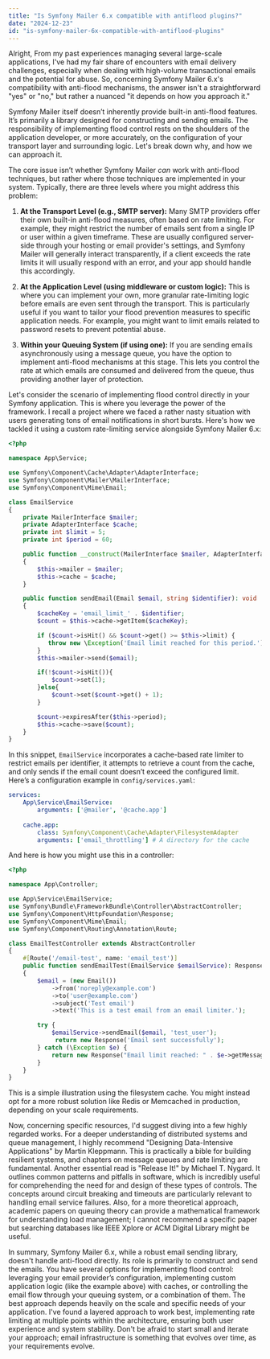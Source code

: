 ```yaml
---
title: "Is Symfony Mailer 6.x compatible with antiflood plugins?"
date: "2024-12-23"
id: "is-symfony-mailer-6x-compatible-with-antiflood-plugins"
---
```


Alright,  From my past experiences managing several large-scale applications, I've had my fair share of encounters with email delivery challenges, especially when dealing with high-volume transactional emails and the potential for abuse. So, concerning Symfony Mailer 6.x's compatibility with anti-flood mechanisms, the answer isn't a straightforward "yes" or "no," but rather a nuanced "it depends on how you approach it."

Symfony Mailer itself doesn’t inherently provide built-in anti-flood features. It’s primarily a library designed for constructing and sending emails. The responsibility of implementing flood control rests on the shoulders of the application developer, or more accurately, on the configuration of your transport layer and surrounding logic. Let's break down why, and how we can approach it.

The core issue isn’t whether Symfony Mailer *can* work with anti-flood techniques, but rather where those techniques are implemented in your system. Typically, there are three levels where you might address this problem:

1.  **At the Transport Level (e.g., SMTP server):** Many SMTP providers offer their own built-in anti-flood measures, often based on rate limiting. For example, they might restrict the number of emails sent from a single IP or user within a given timeframe. These are usually configured server-side through your hosting or email provider's settings, and Symfony Mailer will generally interact transparently, if a client exceeds the rate limits it will usually respond with an error, and your app should handle this accordingly.

2.  **At the Application Level (using middleware or custom logic):** This is where you can implement your own, more granular rate-limiting logic before emails are even sent through the transport. This is particularly useful if you want to tailor your flood prevention measures to specific application needs. For example, you might want to limit emails related to password resets to prevent potential abuse.

3.  **Within your Queuing System (if using one):** If you are sending emails asynchronously using a message queue, you have the option to implement anti-flood mechanisms at this stage. This lets you control the rate at which emails are consumed and delivered from the queue, thus providing another layer of protection.

Let's consider the scenario of implementing flood control directly in your Symfony application. This is where you leverage the power of the framework. I recall a project where we faced a rather nasty situation with users generating tons of email notifications in short bursts. Here's how we tackled it using a custom rate-limiting service alongside Symfony Mailer 6.x:

```php
<?php

namespace App\Service;

use Symfony\Component\Cache\Adapter\AdapterInterface;
use Symfony\Component\Mailer\MailerInterface;
use Symfony\Component\Mime\Email;

class EmailService
{
    private MailerInterface $mailer;
    private AdapterInterface $cache;
    private int $limit = 5;
    private int $period = 60;

    public function __construct(MailerInterface $mailer, AdapterInterface $cache)
    {
        $this->mailer = $mailer;
        $this->cache = $cache;
    }

    public function sendEmail(Email $email, string $identifier): void
    {
        $cacheKey = 'email_limit_' . $identifier;
        $count = $this->cache->getItem($cacheKey);

        if ($count->isHit() && $count->get() >= $this->limit) {
           throw new \Exception('Email limit reached for this period.');
        }
        $this->mailer->send($email);

        if(!$count->isHit()){
            $count->set(1);
        }else{
            $count->set($count->get() + 1);
        }

        $count->expiresAfter($this->period);
        $this->cache->save($count);
    }
}
```
In this snippet, `EmailService` incorporates a cache-based rate limiter to restrict emails per identifier, it attempts to retrieve a count from the cache, and only sends if the email count doesn’t exceed the configured limit.
Here’s a configuration example in `config/services.yaml`:
```yaml
services:
    App\Service\EmailService:
        arguments: ['@mailer', '@cache.app']
    
    cache.app:
        class: Symfony\Component\Cache\Adapter\FilesystemAdapter
        arguments: ['email_throttling'] # A directory for the cache
```
And here is how you might use this in a controller:
```php
<?php

namespace App\Controller;

use App\Service\EmailService;
use Symfony\Bundle\FrameworkBundle\Controller\AbstractController;
use Symfony\Component\HttpFoundation\Response;
use Symfony\Component\Mime\Email;
use Symfony\Component\Routing\Annotation\Route;

class EmailTestController extends AbstractController
{
    #[Route('/email-test', name: 'email_test')]
    public function sendEmailTest(EmailService $emailService): Response
    {
        $email = (new Email())
            ->from('noreply@example.com')
            ->to('user@example.com')
            ->subject('Test email')
            ->text('This is a test email from an email limiter.');

        try {
            $emailService->sendEmail($email, 'test_user');
             return new Response('Email sent successfully');
        } catch (\Exception $e) {
            return new Response("Email limit reached: " . $e->getMessage(), 429);
        }
    }
}

```
This is a simple illustration using the filesystem cache. You might instead opt for a more robust solution like Redis or Memcached in production, depending on your scale requirements.

Now, concerning specific resources, I'd suggest diving into a few highly regarded works. For a deeper understanding of distributed systems and queue management, I highly recommend "Designing Data-Intensive Applications" by Martin Kleppmann. This is practically a bible for building resilient systems, and chapters on message queues and rate limiting are fundamental. Another essential read is "Release It!" by Michael T. Nygard. It outlines common patterns and pitfalls in software, which is incredibly useful for comprehending the need for and design of these types of controls. The concepts around circuit breaking and timeouts are particularly relevant to handling email service failures. Also, for a more theoretical approach, academic papers on queuing theory can provide a mathematical framework for understanding load management; I cannot recommend a specific paper but searching databases like IEEE Xplore or ACM Digital Library might be useful.

In summary, Symfony Mailer 6.x, while a robust email sending library, doesn't handle anti-flood directly. Its role is primarily to construct and send the emails. You have several options for implementing flood control: leveraging your email provider’s configuration, implementing custom application logic (like the example above) with caches, or controlling the email flow through your queuing system, or a combination of them. The best approach depends heavily on the scale and specific needs of your application. I've found a layered approach to work best, implementing rate limiting at multiple points within the architecture, ensuring both user experience and system stability. Don't be afraid to start small and iterate your approach; email infrastructure is something that evolves over time, as your requirements evolve.
